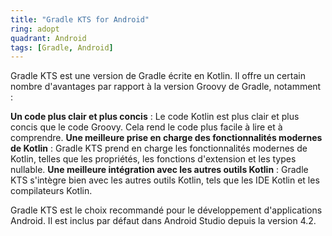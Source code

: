 ```yaml
---
title: "Gradle KTS for Android"
ring: adopt
quadrant: Android
tags: [Gradle, Android]
---
```


<p>Gradle KTS est une version de Gradle écrite en Kotlin. Il offre un certain nombre d'avantages par rapport à la version Groovy de Gradle, notamment :</p>

<b>Un code plus clair et plus concis</b> : Le code Kotlin est plus clair et plus concis que le code Groovy. Cela rend le code plus facile à lire et à comprendre.
<b>Une meilleure prise en charge des fonctionnalités modernes de Kotlin</b> : Gradle KTS prend en charge les fonctionnalités modernes de Kotlin, telles que les propriétés, les fonctions d'extension et les types nullable.
<b>Une meilleure intégration avec les autres outils Kotlin</b> : Gradle KTS s'intègre bien avec les autres outils Kotlin, tels que les IDE Kotlin et les compilateurs Kotlin.

<p>Gradle KTS est le choix recommandé pour le développement d'applications Android. Il est inclus par défaut dans Android Studio depuis la version 4.2.</p>
